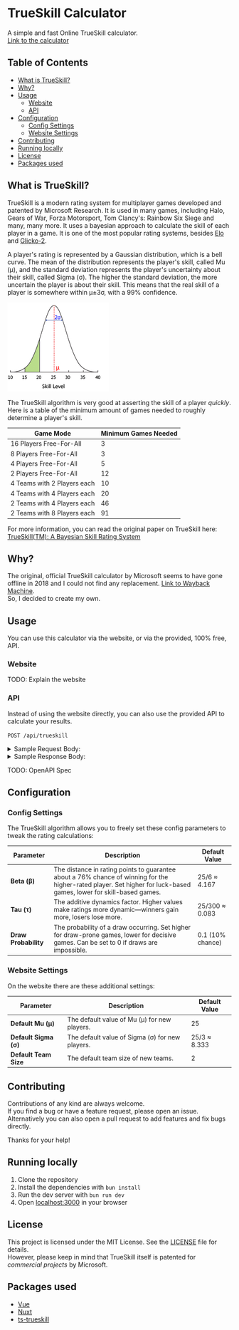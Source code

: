 # TrueSkill Calculator

A simple and fast Online TrueSkill calculator.  
[Link to the calculator](https://trueskill-calculator.vercel.app/)

## Table of Contents

-   [What is TrueSkill?](#what-is-trueskill)
-   [Why?](#why)
-   [Usage](#usage)
    -   [Website](#website)
    -   [API](#api)
-   [Configuration](#configuration)
    -   [Config Settings](#config-settings)
    -   [Website Settings](#website-settings)
-   [Contributing](#contributing)
-   [Running locally](#running-locally)
-   [License](#license)
-   [Packages used](#packages-used)

## What is TrueSkill?

TrueSkill is a modern rating system for multiplayer games developed and patented by Microsoft Research.
It is used in many games, including Halo, Gears of War, Forza Motorsport, Tom Clancy's: Rainbow Six
Siege and many, many more. It uses a bayesian approach to calculate the skill of each player in a
game. It is one of the most popular rating systems, besides [Elo](https://en.wikipedia.org/wiki/Elo_rating_system) and [Glicko-2](https://en.wikipedia.org/wiki/Glicko_rating_system).

A player's rating is represented by a Gaussian distribution, which is a bell curve. The mean of the
distribution represents the player's skill, called Mu (µ), and the standard deviation represents
the player's uncertainty about their skill, called Sigma (σ). The higher the standard deviation,
the more uncertain the player is about their skill. This means that the real skill of a player is
somewhere within μ±3σ, with a 99% confidence.

![](./assets/trueskill-skilldia.jpg)

The TrueSkill algorithm is very good at asserting the skill of a player <i>quickly</i>. Here is
a table of the minimum amount of games needed to roughly determine a player's skill.

| Game Mode                   | Minimum Games Needed |
| --------------------------- | -------------------- |
| 16 Players Free-For-All     | 3                    |
| 8 Players Free-For-All      | 3                    |
| 4 Players Free-For-All      | 5                    |
| 2 Players Free-For-All      | 12                   |
| 4 Teams with 2 Players each | 10                   |
| 4 Teams with 4 Players each | 20                   |
| 2 Teams with 4 Players each | 46                   |
| 2 Teams with 8 Players each | 91                   |

For more information, you can read the original paper on TrueSkill here:  
[TrueSkill(TM): A Bayesian Skill Rating System](https://www.microsoft.com/en-us/research/wp-content/uploads/2007/01/NIPS2006_0688.pdf)

## Why?

The original, official TrueSkill calculator by Microsoft seems to have gone offline in 2018 and I could not find any replacement. [Link to Wayback Machine](https://web.archive.org/web/20230000000000*/http://boson.research.microsoft.com:80/trueskill/rankcalculator.aspx).  
So, I decided to create my own.

## Usage

You can use this calculator via the website, or via the provided, 100% free, API.

### Website

TODO: Explain the website

### API

Instead of using the website directly, you can also use the provided API to calculate your results.

`POST /api/trueskill`

<details>
<summary>Sample Request Body:</summary>

```json
{
    // config param is optional
    "config": {
        "beta": 4.166666666666667,
        "tau": 0.08333333333333333,
        "drawProbability": 0.1
    },
    "teams": [
        {
            "name": "Team 1",
            "rank": 1,
            "players": [
                {
                    "name": "Pep",
                    "rating": [25.0, 8.33],
                    "weight": 1.0
                },
                {
                    "name": "Pep 2",
                    "rating": [25.0, 8.33],
                    "weight": 1.0
                }
                // more players ...
            ]
        },
        {
            "name": "Team 2",
            "rank": 2,
            "players": [
                {
                    "name": "Pep 3",
                    "rating": [25.0, 8.33],
                    "weight": 1.0
                },
                {
                    "name": "Pep 4",
                    "rating": [25.0, 8.33],
                    "weight": 1.0
                }
                // more players ...
            ]
        }
        // more teams ...
    ]
}
```

</details>

<details>
<summary>Sample Response Body:</summary>

```json
TODO: Response body
```

</details>

TODO: OpenAPI Spec

## Configuration

### Config Settings

The TrueSkill algorithm allows you to freely set these config parameters to tweak the rating calculations:

| Parameter            | Description                                                                                                                                                         | Default Value    |
| -------------------- | ------------------------------------------------------------------------------------------------------------------------------------------------------------------- | ---------------- |
| **Beta (β)**         | The distance in rating points to guarantee about a 76% chance of winning for the higher-rated player. Set higher for luck-based games, lower for skill-based games. | 25/6 ≈ 4.167     |
| **Tau (τ)**          | The additive dynamics factor. Higher values make ratings more dynamic—winners gain more, losers lose more.                                                          | 25/300 ≈ 0.083   |
| **Draw Probability** | The probability of a draw occurring. Set higher for draw-prone games, lower for decisive games. Can be set to 0 if draws are impossible.                            | 0.1 (10% chance) |

### Website Settings

On the website there are these additional settings:

| Parameter             | Description                                     | Default Value |
| --------------------- | ----------------------------------------------- | ------------- |
| **Default Mu (μ)**    | The default value of Mu (μ) for new players.    | 25            |
| **Default Sigma (σ)** | The default value of Sigma (σ) for new players. | 25/3 ≈ 8.333  |
| **Default Team Size** | The default team size of new teams.             | 2             |

## Contributing

Contributions of any kind are always welcome.  
If you find a bug or have a feature request, please open an issue.  
Alternatively you can also open a pull request to add features and fix bugs directly.

Thanks for your help!

## Running locally

1. Clone the repository
2. Install the dependencies with `bun install`
3. Run the dev server with `bun run dev`
4. Open [localhost:3000](http://localhost:3000) in your browser

## License

This project is licensed under the MIT License. See the [LICENSE](LICENSE) file for details.  
However, please keep in mind that TrueSkill itself is patented for _commercial projects_ by Microsoft.

## Packages used

-   [Vue](https://vuejs.org/)
-   [Nuxt](https://vitejs.dev/)
-   [ts-trueskill](https://www.npmjs.com/package/ts-trueskill)

